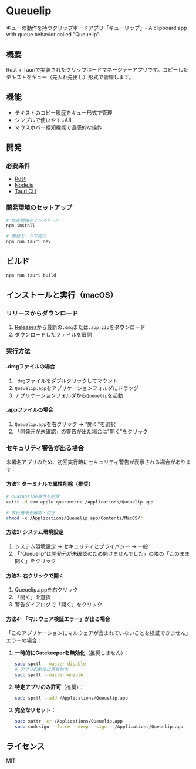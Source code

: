 # Queuelip

キューの動作を持つクリップボードアプリ「キューリップ」- A clipboard app with queue behavior called "Queuelip".

## 概要

Rust + Tauriで実装されたクリップボードマネージャーアプリです。コピーしたテキストをキュー（先入れ先出し）形式で管理します。

## 機能

- テキストのコピー履歴をキュー形式で管理
- シンプルで使いやすいUI
- マウスホバー検知機能で直感的な操作

## 開発

### 必要条件

- [Rust](https://www.rust-lang.org/)
- [Node.js](https://nodejs.org/)
- [Tauri CLI](https://tauri.app/)

### 開発環境のセットアップ

```bash
# 依存関係のインストール
npm install

# 開発モードで実行
npm run tauri dev
```

## ビルド

```bash
npm run tauri build
```

## インストールと実行（macOS）

### リリースからダウンロード
1. [Releases](https://github.com/koach-noir/queuelip/releases)から最新の`.dmg`または`.app.zip`をダウンロード
2. ダウンロードしたファイルを展開

### 実行方法
#### .dmgファイルの場合
1. `.dmg`ファイルをダブルクリックしてマウント
2. `Queuelip.app`をアプリケーションフォルダにドラッグ
3. アプリケーションフォルダから`Queuelip`を起動

#### .appファイルの場合
1. `Queuelip.app`を右クリック → "開く"を選択
2. 「開発元が未確認」の警告が出た場合は"開く"をクリック

### セキュリティ警告が出る場合
未署名アプリのため、初回実行時にセキュリティ警告が表示される場合があります：

#### 方法1: ターミナルで属性削除（推奨）
```bash
# quarantine属性を削除
xattr -d com.apple.quarantine /Applications/Queuelip.app

# 実行権限を確認・付与
chmod +x /Applications/Queuelip.app/Contents/MacOS/*
```

#### 方法2: システム環境設定
1. システム環境設定 → セキュリティとプライバシー → 一般
2. 「"Queuelip"は開発元が未確認のため開けませんでした」の隣の「このまま開く」をクリック

#### 方法3: 右クリックで開く
1. Queuelip.appを右クリック
2. 「開く」を選択
3. 警告ダイアログで「開く」をクリック

#### 方法4: 「マルウェア検証エラー」が出る場合
「このアプリケーションにマルウェアが含まれていないことを検証できません」エラーの場合：

1. **一時的にGatekeeperを無効化**（推奨しません）：
   ```bash
   sudo spctl --master-disable
   # アプリ起動後に再有効化
   sudo spctl --master-enable
   ```

2. **特定アプリのみ許可**（推奨）：
   ```bash
   sudo spctl --add /Applications/Queuelip.app
   ```

3. **完全なリセット**：
   ```bash
   sudo xattr -cr /Applications/Queuelip.app
   sudo codesign --force --deep --sign - /Applications/Queuelip.app
   ```

## ライセンス

MIT